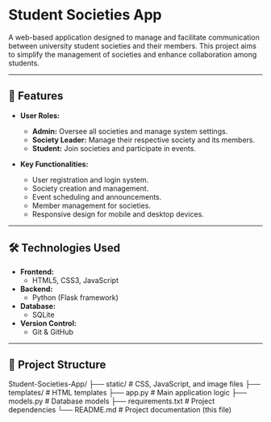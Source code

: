 # Student Societies App  
A web-based application designed to manage and facilitate communication between university student societies and their members. This project aims to simplify the management of societies and enhance collaboration among students.  

---

## 🚀 Features  
- **User Roles:**  
  - **Admin:** Oversee all societies and manage system settings.  
  - **Society Leader:** Manage their respective society and its members.  
  - **Student:** Join societies and participate in events.  

- **Key Functionalities:**  
  - User registration and login system.  
  - Society creation and management.  
  - Event scheduling and announcements.  
  - Member management for societies.  
  - Responsive design for mobile and desktop devices.  

---

## 🛠️ Technologies Used  
- **Frontend:**  
  - HTML5, CSS3, JavaScript  
- **Backend:**  
  - Python (Flask framework)  
- **Database:**  
  - SQLite  
- **Version Control:**  
  - Git & GitHub  

---

## 📂 Project Structure  
Student-Societies-App/
├── static/ # CSS, JavaScript, and image files
├── templates/ # HTML templates
├── app.py # Main application logic
├── models.py # Database models
├── requirements.txt # Project dependencies
└── README.md # Project documentation (this file)
